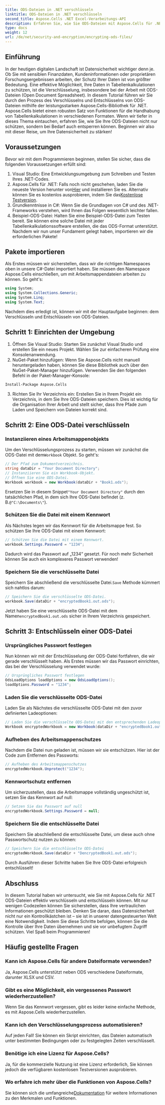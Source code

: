 ```yaml
---
title: ODS-Dateien in .NET verschlüsseln
linktitle: ODS-Dateien in .NET verschlüsseln
second_title: Aspose.Cells .NET Excel-Verarbeitungs-API
description: Erfahren Sie, wie Sie ODS-Dateien mit Aspose.Cells für .NET verschlüsseln und entschlüsseln. Eine Schritt-für-Schritt-Anleitung zum Sichern Ihrer Daten.
type: docs
weight: 12
url: /de/net/security-and-encryption/encrypting-ods-files/
---
```

## Einführung
In der heutigen digitalen Landschaft ist Datensicherheit wichtiger denn je. Ob Sie mit sensiblen Finanzdaten, Kundeninformationen oder proprietären Forschungsergebnissen arbeiten, der Schutz Ihrer Daten ist von größter Bedeutung. Eine effektive Möglichkeit, Ihre Daten in Tabellenkalkulationen zu schützen, ist die Verschlüsselung, insbesondere bei der Arbeit mit ODS-Dateien (Open Document Spreadsheet). In diesem Tutorial führen wir Sie durch den Prozess des Verschlüsselns und Entschlüsselns von ODS-Dateien mithilfe der leistungsstarken Aspose.Cells-Bibliothek für .NET.
Aspose.Cells bietet einen robusten Satz von Funktionen für die Handhabung von Tabellenkalkulationen in verschiedenen Formaten. Wenn wir tiefer in dieses Thema eintauchen, erfahren Sie, wie Sie Ihre ODS-Dateien nicht nur schützen, sondern bei Bedarf auch entsperren können. Beginnen wir also mit dieser Reise, um Ihre Datensicherheit zu stärken!
## Voraussetzungen
Bevor wir mit dem Programmieren beginnen, stellen Sie sicher, dass die folgenden Voraussetzungen erfüllt sind:
1. Visual Studio: Eine Entwicklungsumgebung zum Schreiben und Testen Ihres .NET-Codes.
2. Aspose.Cells für .NET: Falls noch nicht geschehen, laden Sie die neueste Version herunter von[Hier](https://releases.aspose.com/cells/net/) und installieren Sie es. Alternativ können Sie es kostenlos ausprobieren, indem Sie das[Kostenlose Testversion](https://releases.aspose.com/).
3. Grundkenntnisse in C#: Wenn Sie die Grundlagen von C# und des .NET-Frameworks verstehen, wird Ihnen das Folgen wesentlich leichter fallen.
4. Beispiel-ODS-Datei: Halten Sie eine Beispiel-ODS-Datei zum Testen bereit. Sie können eine solche Datei mit jeder Tabellenkalkulationssoftware erstellen, die das ODS-Format unterstützt.
Nachdem wir nun unser Fundament gelegt haben, importieren wir die erforderlichen Pakete!
## Pakete importieren
Als Erstes müssen wir sicherstellen, dass wir die richtigen Namespaces oben in unsere C#-Datei importiert haben. Sie müssen den Namespace Aspose.Cells einschließen, um mit Arbeitsmappendateien arbeiten zu können. So geht's:
```csharp
using System;
using System.Collections.Generic;
using System.Linq;
using System.Text;
```
Nachdem dies erledigt ist, können wir mit der Hauptaufgabe beginnen: dem Verschlüsseln und Entschlüsseln von ODS-Dateien.
## Schritt 1: Einrichten der Umgebung
1. Öffnen Sie Visual Studio: Starten Sie zunächst Visual Studio und erstellen Sie ein neues Projekt. Wählen Sie zur einfacheren Prüfung eine Konsolenanwendung.
2. NuGet-Paket hinzufügen: Wenn Sie Aspose.Cells nicht manuell heruntergeladen haben, können Sie diese Bibliothek auch über den NuGet-Paket-Manager hinzufügen. Verwenden Sie den folgenden Befehl in der Paket-Manager-Konsole:
```bash
Install-Package Aspose.Cells
```
3. Richten Sie Ihr Verzeichnis ein: Erstellen Sie in Ihrem Projekt ein Verzeichnis, in dem Sie Ihre ODS-Dateien speichern. Dies ist wichtig für die Organisation Ihrer Arbeit und stellt sicher, dass Ihre Pfade zum Laden und Speichern von Dateien korrekt sind.

## Schritt 2: Eine ODS-Datei verschlüsseln
### Instanziieren eines Arbeitsmappenobjekts
 Um den Verschlüsselungsprozess zu starten, müssen wir zunächst die ODS-Datei mit dem`Workbook` Objekt. So geht's:
```csharp
// Der Pfad zum Dokumentverzeichnis.
string dataDir = "Your Document Directory";
// Instanziieren Sie ein Workbook-Objekt.
// Öffnen Sie eine ODS-Datei.
Workbook workbook = new Workbook(dataDir + "Book1.ods");
```
 Ersetzen Sie in diesem Snippet`"Your Document Directory"` durch den tatsächlichen Pfad, in dem sich Ihre ODS-Datei befindet (z. B.`@"C:\Documents\"`).
### Schützen Sie die Datei mit einem Kennwort
Als Nächstes legen wir das Kennwort für die Arbeitsmappe fest. So schützen Sie Ihre ODS-Datei mit einem Kennwort:
```csharp
// Schützen Sie die Datei mit einem Kennwort.
workbook.Settings.Password = "1234";
```
Dadurch wird das Passwort auf „1234“ gesetzt. Für noch mehr Sicherheit können Sie auch ein komplexeres Passwort verwenden!
### Speichern Sie die verschlüsselte Datei
 Speichern Sie abschließend die verschlüsselte Datei.`Save` Methode kümmert sich nahtlos darum:
```csharp
// Speichern Sie die verschlüsselte ODS-Datei.
workbook.Save(dataDir + "encryptedBook1.out.ods");
```
 Jetzt haben Sie eine verschlüsselte ODS-Datei mit dem Namen`encryptedBook1.out.ods` sicher in Ihrem Verzeichnis gespeichert.
## Schritt 3: Entschlüsseln einer ODS-Datei
### Ursprüngliches Passwort festlegen
Nun können wir mit der Entschlüsselung der ODS-Datei fortfahren, die wir gerade verschlüsselt haben. Als Erstes müssen wir das Passwort einrichten, das bei der Verschlüsselung verwendet wurde:
```csharp
// Ursprüngliches Passwort festlegen
OdsLoadOptions loadOptions = new OdsLoadOptions();
loadOptions.Password = "1234";
```
### Laden Sie die verschlüsselte ODS-Datei
Laden Sie als Nächstes die verschlüsselte ODS-Datei mit den zuvor definierten Ladeoptionen:
```csharp
// Laden Sie die verschlüsselte ODS-Datei mit den entsprechenden Ladeoptionen
Workbook encryptedWorkbook = new Workbook(dataDir + "encryptedBook1.out.ods", loadOptions);
```
### Aufheben des Arbeitsmappenschutzes
Nachdem die Datei nun geladen ist, müssen wir sie entschützen. Hier ist der Code zum Entfernen des Passworts:
```csharp
// Aufheben des Arbeitsmappenschutzes
encryptedWorkbook.Unprotect("1234");
```
### Kennwortschutz entfernen
Um sicherzustellen, dass die Arbeitsmappe vollständig ungeschützt ist, setzen Sie das Kennwort auf null:
```csharp
// Setzen Sie das Passwort auf null
encryptedWorkbook.Settings.Password = null;
```
### Speichern Sie die entschlüsselte Datei
Speichern Sie abschließend die entschlüsselte Datei, um diese auch ohne Passwortschutz nutzen zu können:
```csharp
// Speichern Sie die entschlüsselte ODS-Datei
encryptedWorkbook.Save(dataDir + "DencryptedBook1.out.ods");
```
Durch Ausführen dieser Schritte haben Sie Ihre ODS-Datei erfolgreich entschlüsselt!
## Abschluss
In diesem Tutorial haben wir untersucht, wie Sie mit Aspose.Cells für .NET ODS-Dateien effektiv verschlüsseln und entschlüsseln können. Mit nur wenigen Codezeilen können Sie sicherstellen, dass Ihre vertraulichen Informationen geschützt bleiben. Denken Sie daran, dass Datensicherheit nicht nur ein Kontrollkästchen ist – sie ist in unserer datengesteuerten Welt eine Notwendigkeit.
Indem Sie diese Schritte befolgen, können Sie die Kontrolle über Ihre Daten übernehmen und sie vor unbefugtem Zugriff schützen. Viel Spaß beim Programmieren!
## Häufig gestellte Fragen
### Kann ich Aspose.Cells für andere Dateiformate verwenden?
Ja, Aspose.Cells unterstützt neben ODS verschiedene Dateiformate, darunter XLSX und CSV.
### Gibt es eine Möglichkeit, ein vergessenes Passwort wiederherzustellen?
Wenn Sie das Kennwort vergessen, gibt es leider keine einfache Methode, es mit Aspose.Cells wiederherzustellen.
### Kann ich den Verschlüsselungsprozess automatisieren?
Auf jeden Fall! Sie können ein Skript einrichten, das Dateien automatisch unter bestimmten Bedingungen oder zu festgelegten Zeiten verschlüsselt.
### Benötige ich eine Lizenz für Aspose.Cells?
Ja, für die kommerzielle Nutzung ist eine Lizenz erforderlich, Sie können jedoch die verfügbaren kostenlosen Testversionen ausprobieren.
### Wo erfahre ich mehr über die Funktionen von Aspose.Cells?
 Sie können sich die umfangreiche[Dokumentation](https://reference.aspose.com/cells/net/) für weitere Informationen zu den Merkmalen und Funktionen.